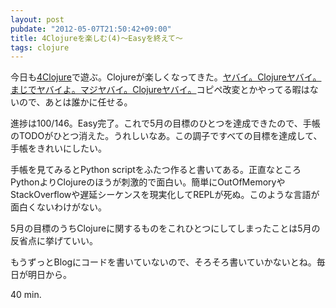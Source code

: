 ```yaml
---
layout: post
pubdate: "2012-05-07T21:50:42+09:00"
title: 4Clojureを楽しむ(4)〜Easyを終えて〜
tags: clojure
---
```

今日も[4Clojure](https://www.4clojure.com/)で遊ぶ。Clojureが楽しくなってきた。[ヤバイ。Clojureヤバイ。まじでヤバイよ。マジヤバイ。Clojureヤバイ。](https://www.google.co.jp/search?q=%E5%AE%87%E5%AE%99%E3%83%A4%E3%83%90%E3%82%A4)コピペ改変とかやってる暇はないので、あとは誰かに任せる。

進捗は100/146。Easy完了。これで5月の目標のひとつを達成できたので、手帳のTODOがひとつ消えた。うれしいなあ。この調子ですべての目標を達成して、手帳をきれいにしたい。

手帳を見てみるとPython scriptをふたつ作ると書いてある。正直なところPythonよりClojureのほうが刺激的で面白い。簡単にOutOfMemoryやStackOverflowや遅延シーケンスを現実化してREPLが死ぬ。このような言語が面白くないわけがない。

5月の目標のうちClojureに関するものをこれひとつにしてしまったことは5月の反省点に挙げていい。

もうずっとBlogにコードを書いていないので、そろそろ書いていかないとね。毎日が明日から。

40 min.
